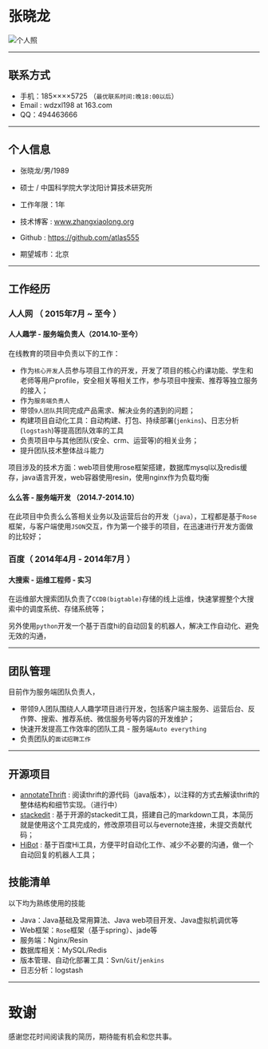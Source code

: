 # 张晓龙
![个人照](http://pan.baidu.com/s/1sjvBr9j)

---

## 联系方式

- 手机：185××××5725 （```最优联系时间:晚18:00以后```）
- Email : wdzxl198 at 163.com 
- QQ：494463666

---

## 个人信息

 - 张晓龙/男/1989 
 - 硕士 / 中国科学院大学沈阳计算技术研究所 
 - 工作年限：1年
 - 技术博客 : www.zhangxiaolong.org
 - Github : https://github.com/atlas555

 - 期望城市：北京

---

## 工作经历

### 人人网 （ 2015年7月 ~ 至今 ）

#### 人人趣学 - 服务端负责人（2014.10-至今） 
在线教育的项目中负责以下的工作：
- 作为`核心开发`人员参与项目工作的开发，开发了项目的核心约课功能、学生和老师等用户profile，安全相关等相关工作，参与项目中搜索、推荐等独立服务的接入；
- 作为`服务端负责人`
 - 带领`9人团队`共同完成产品需求、解决业务的遇到的问题；
 - 构建项目自动化工具：自动构建、打包、持续部署(`jenkins`)、日志分析(`logstash`)等提高团队效率的工具
 - 负责项目中与其他团队(安全、crm、运营等)的相关业务；
 - 提升团队技术整体战斗能力

项目涉及的技术方面：web项目使用rose框架搭建，数据库mysql以及redis缓存，java语言开发，web容器使用resin，使用nginx作为负载均衡

#### 么么答 - 服务端开发 （2014.7-2014.10） 
在此项目中负责么么答相关业务以及运营后台的开发（`java`），工程都是基于`Rose`框架，与客户端使用`JSON`交互，作为第一个接手的项目，在迅速进行开发方面做的比较好；
 
### 百度（ 2014年4月 - 2014年7月 ）

#### 大搜索 - 运维工程师 - 实习
在运维部大搜索团队负责了`CCDB(bigtable)`存储的线上运维，快速掌握整个大搜索中的调度系统、存储系统等；

另外使用`python`开发一个基于百度hi的自动回复的机器人，解决工作自动化、避免无效的沟通，

---

## 团队管理
目前作为服务端团队负责人，
- 带领9人团队围绕人人趣学项目进行开发，包括客户端主服务、运营后台、反作弊、搜索、推荐系统、微信服务号等内容的开发维护；
- 快速开发提高工作效率的团队工具 - 服务端`Auto everything`
- 负责团队的`面试招聘工作`

---

## 开源项目

 - [annotateThrift](https://github.com/atlas555/annotateThrift) : 阅读thrift的源代码（java版本），以注释的方式去解读thrift的整体结构和细节实现。（进行中）
 - [stackedit](https://github.com/atlas555/stackedit) : 基于开源的stackedit工具，搭建自己的markdown工具，本简历就是使用这个工具完成的，修改原项目可以与evernote连接，未提交贡献代码；
 - [HiBot](https://github.com/atlas555/hibot_2) : 基于百度Hi工具，方便平时自动化工作、减少不必要的沟通，做一个自动回复的机器人工具；

## 技能清单

以下均为熟练使用的技能

- Java：Java基础及常用算法、Java web项目开发、Java虚拟机调优等
- Web框架：`Rose`框架（基于spring）、jade等
- 服务端：Nginx/Resin
- 数据库相关：MySQL/Redis
- 版本管理、自动化部署工具：Svn/`Git`/`jenkins`
- 日志分析：logstash

---

# 致谢
感谢您花时间阅读我的简历，期待能有机会和您共事。
